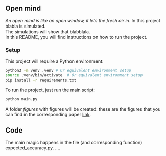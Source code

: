 ## Open mind

_An open mind is like an open window, it lets the fresh air in_.
In this project blabla is simulated. <br>
The simulations will show that blabblala. <br>
In this README, you will find instructions on how to run the project.

### Setup

This project will require a Python environment:

```bash
python3 -m venv .venv # Or equivalent environment setup
source .venv/bin/activate  # Or equivalent environment setup
pip install -r requirements.txt
```

To run the project, just run the main script:

```bash
python main.py
```

A folder _figures_ with figures will be created: these are the figures that you can
find in the corresponding paper [link](www.google.com).

## Code

The main magic happens in the file (and corresponding function) expected_accuracy.py.
....

